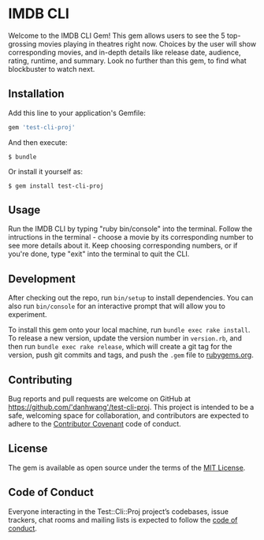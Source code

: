 
# IMDB CLI

Welcome to the IMDB CLI Gem! This gem allows users to see the 5 top-grossing movies playing in theatres right now. Choices by the user will show corresponding movies, and in-depth details like release date, audience, rating, runtime, and summary. Look no further than this gem, to find what blockbuster to watch next. 

## Installation

Add this line to your application's Gemfile:

```ruby
gem 'test-cli-proj'
```

And then execute:

    $ bundle

Or install it yourself as:

    $ gem install test-cli-proj

## Usage

Run the IMDB CLI by typing "ruby bin/console" into the terminal. Follow the intructions in the terminal - choose a movie by its corresponding number to see more details about it. Keep choosing corresponding numbers, or if you're done, type "exit" into the terminal to quit the CLI.

## Development

After checking out the repo, run `bin/setup` to install dependencies. You can also run `bin/console` for an interactive prompt that will allow you to experiment.

To install this gem onto your local machine, run `bundle exec rake install`. To release a new version, update the version number in `version.rb`, and then run `bundle exec rake release`, which will create a git tag for the version, push git commits and tags, and push the `.gem` file to [rubygems.org](https://rubygems.org).

## Contributing

Bug reports and pull requests are welcome on GitHub at https://github.com/'danhwang'/test-cli-proj. This project is intended to be a safe, welcoming space for collaboration, and contributors are expected to adhere to the [Contributor Covenant](http://contributor-covenant.org) code of conduct.

## License

The gem is available as open source under the terms of the [MIT License](https://opensource.org/licenses/MIT).

## Code of Conduct

Everyone interacting in the Test::Cli::Proj project’s codebases, issue trackers, chat rooms and mailing lists is expected to follow the [code of conduct](https://github.com/'danhwang'/test-cli-proj/blob/master/CODE_OF_CONDUCT.md).
